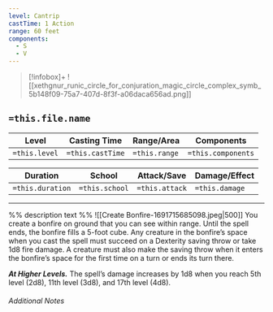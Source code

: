 ```yaml
---
level: Cantrip
castTime: 1 Action
range: 60 feet
components:
  - S
  - V
---
```


> [!infobox]+
> ![[xethgnur_runic_circle_for_conjuration_magic_circle_complex_symb_5b148f09-75a7-407d-8f3f-a06daca656ad.png]]

## `=this.file.name`
Level|Casting Time|Range/Area|Components
---|---|---|---|
`=this.level`|`=this.castTime`|`=this.range`|`=this.components`|

Duration|School|Attack/Save|Damage/Effect|
---|---|---|---|
`=this.duration`|`=this.school`|`=this.attack`|`=this.damage`|
___
%% description text %%
![[Create Bonfire-1691715685098.jpeg|500]]
You create a bonfire on ground that you can see within range. Until the spell ends, the bonfire fills a 5-foot cube. Any creature in the bonfire’s space when you cast the spell must succeed on a Dexterity saving throw or take 1d8 fire damage. A creature must also make the saving throw when it enters the bonfire’s space for the first time on a turn or ends its turn there.

**_At Higher Levels._** The spell’s damage increases by 1d8 when you reach 5th level (2d8), 11th level (3d8), and 17th level (4d8).
###### Additional Notes